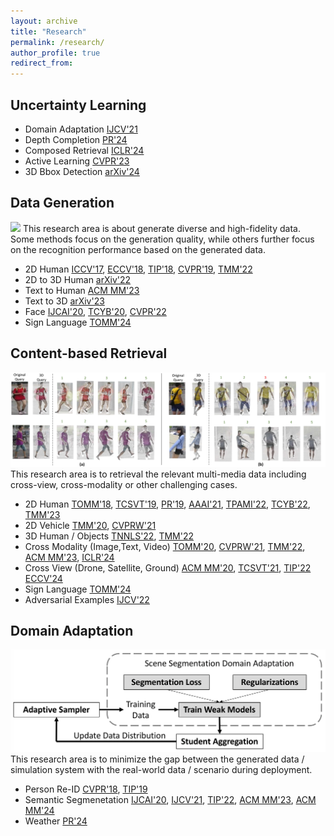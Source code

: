 ```yaml
---
layout: archive
title: "Research"
permalink: /research/
author_profile: true
redirect_from: 
---
```



## Uncertainty Learning
- Domain Adaptation [IJCV'21](https://zdzheng.xyz/publication/Rectifyi2021)
- Depth Completion [PR'24](https://www.zdzheng.xyz/publication/Self-Ens2024)
- Composed Retrieval [ICLR'24](https://www.zdzheng.xyz/publication/Composed2024)
- Active Learning [CVPR'23](https://www.zdzheng.xyz/publication/Are-Bina2023)
- 3D Bbox Detection [arXiv'24](https://www.zdzheng.xyz/publication/Harnessi2024)

## Data Generation
![](https://github.com/layumi/3D-Magic-Mirror/raw/master/doc/rainbow_github.gif?raw=true)
This research area is about generate diverse and high-fidelity data. Some methods focus on the generation quality, while others further focus on the recognition performance based on the generated data.
- 2D Human [ICCV'17](https://zdzheng.xyz/publication/Unlabele2017), [ECCV'18](https://zdzheng.xyz/publication/Macro-mi2018), [TIP'18](https://zdzheng.xyz/publication/Multi-ps2018), [CVPR'19](https://www.zdzheng.xyz/publication/Joint-di2019), [TMM'22](https://zdzheng.xyz/publication/SPG-VTON2022)
- 2D to 3D Human [arXiv'22](https://zdzheng.xyz/publication/3D-Magic2022)
- Text to Human [ACM MM'23](https://www.zdzheng.xyz/publication/Towards-2023)
- Text to 3D [arXiv'23](https://www.zdzheng.xyz/publication/Progress2023)
- Face [IJCAI'20](https://zdzheng.xyz/publication/Real-Wor2020), [TCYB'20](https://zdzheng.xyz/publication/Unsuperv2020), [CVPR'22](https://zdzheng.xyz/publication/Multi-Vi2022)
- Sign Language [TOMM'24](https://zdzheng.xyz/publication/Jointly-2024) 


## Content-based Retrieval 
![](https://github.com/layumi/person-reid-3d/raw/master/imgs/demo-1.jpg)
This research area is to retrieval the relevant multi-media data including cross-view, cross-modality or other challenging cases. 
- 2D Human [TOMM'18](https://zdzheng.xyz/publication/A-discri2018), [TCSVT'19](https://zdzheng.xyz/publication/Pedestri2018), [PR'19](https://zdzheng.xyz/publication/Improvin2019), [AAAI'21](https://zdzheng.xyz/publication/Decouple2021), [TPAMI'22](https://zdzheng.xyz/publication/DMRNet-L2022), [TCYB'22](https://zdzheng.xyz/publication/Soft-Per2022), [TMM'23](https://zdzheng.xyz/publication/Progress2023)
- 2D Vehicle [TMM'20](https://zdzheng.xyz/publication/VehicleN2020), [CVPRW'21](https://zdzheng.xyz/publication/Robust-V2021)
- 3D Human / Objects [TNNLS'22](https://zdzheng.xyz/publication/Paramete2022), [TMM'22](https://zdzheng.xyz/publication/Self-sup2022)
- Cross Modality (Image,Text, Video) [TOMM'20](https://zdzheng.xyz/publication/Dual-pat2020), [CVPRW'21](https://zdzheng.xyz/publication/Connecti2021), [TMM'22](https://zdzheng.xyz/publication/Align-an2022), [ACM MM'23](https://www.zdzheng.xyz/publication/Towards-2023), [ICLR'24](https://www.zdzheng.xyz/publication/Composed2024)
- Cross View (Drone, Satellite, Ground) [ACM MM'20](https://zdzheng.xyz/publication/Universi2020), [TCSVT'21](https://zdzheng.xyz/publication/Each-par2021), [TIP'22](https://zdzheng.xyz/publication/Joint-Re2022) [ECCV'24](https://www.zdzheng.xyz/publication/Towards-2024)
- Sign Language [TOMM'24](https://zdzheng.xyz/publication/StepNet-2024)
- Adversarial Examples [IJCV'22](https://zdzheng.xyz/publication/U-turn-C2022)


## Domain Adaptation 
![](https://github.com/layumi/AdaBoost_Seg/raw/master/pipeline.png)
This research area is to minimize the gap between the generated data / simulation system with the real-world data / scenario during deployment. 
- Person Re-ID [CVPR'18](https://zdzheng.xyz/publication/Camera-s2018), [TIP'19](https://zdzheng.xyz/publication/Camstyle2019)
- Semantic Segmenetation [IJCAI'20](https://zdzheng.xyz/publication/Unsuperv2020), [IJCV'21](https://zdzheng.xyz/publication/Rectifyi2021), [TIP'22](https://zdzheng.xyz/publication/Adaptive2022), [ACM MM'23](https://zdzheng.xyz/publication/PiPa-Pix2023), [ACM MM'24](https://www.zdzheng.xyz/publication/Transfer2024)
- Weather [PR'24](https://zdzheng.xyz/publication/Multiple2024)